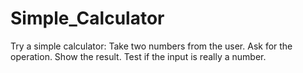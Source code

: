 # Simple_Calculator
Try a simple calculator:  Take two numbers from the user. Ask for the operation. Show the result. Test if the input is really a number. 

